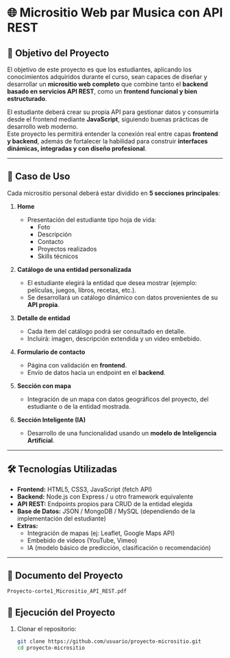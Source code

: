 # 🌐 Micrositio Web par Musica con API REST

## 🎯 Objetivo del Proyecto
El objetivo de este proyecto es que los estudiantes, aplicando los conocimientos adquiridos durante el curso, sean capaces de diseñar y desarrollar un **micrositio web completo** que combine tanto el **backend basado en servicios API REST**, como un **frontend funcional y bien estructurado**.  

El estudiante deberá crear su propia API para gestionar datos y consumirla desde el frontend mediante **JavaScript**, siguiendo buenas prácticas de desarrollo web moderno.  
Este proyecto les permitirá entender la conexión real entre capas **frontend y backend**, además de fortalecer la habilidad para construir **interfaces dinámicas, integradas y con diseño profesional**.  

---

## 📂 Caso de Uso
Cada micrositio personal deberá estar dividido en **5 secciones principales**:

1. **Home**  
   - Presentación del estudiante tipo hoja de vida:  
     - Foto  
     - Descripción  
     - Contacto  
     - Proyectos realizados  
     - Skills técnicos  

2. **Catálogo de una entidad personalizada**  
   - El estudiante elegirá la entidad que desea mostrar (ejemplo: películas, juegos, libros, recetas, etc.).  
   - Se desarrollará un catálogo dinámico con datos provenientes de su **API propia**.  

3. **Detalle de entidad**  
   - Cada ítem del catálogo podrá ser consultado en detalle.  
   - Incluirá: imagen, descripción extendida y un video embebido.  

4. **Formulario de contacto**  
   - Página con validación en **frontend**.  
   - Envío de datos hacia un endpoint en el **backend**.  

5. **Sección con mapa**  
   - Integración de un mapa con datos geográficos del proyecto, del estudiante o de la entidad mostrada.  

6. **Sección Inteligente (IA)**  
   - Desarrollo de una funcionalidad usando un **modelo de Inteligencia Artificial**.  

---

## 🛠️ Tecnologías Utilizadas
- **Frontend:** HTML5, CSS3, JavaScript (fetch API)  
- **Backend:** Node.js con Express / u otro framework equivalente  
- **API REST:** Endpoints propios para CRUD de la entidad elegida  
- **Base de Datos:** JSON / MongoDB / MySQL (dependiendo de la implementación del estudiante)  
- **Extras:**  
  - Integración de mapas (ej: Leaflet, Google Maps API)  
  - Embebido de videos (YouTube, Vimeo)  
  - IA (modelo básico de predicción, clasificación o recomendación)  

---

## 📑 Documento del Proyecto
`Proyecto-corte1_Micrositio_API_REST.pdf`  

## 🚀 Ejecución del Proyecto

1. Clonar el repositorio:  
   ```bash
   git clone https://github.com/usuario/proyecto-micrositio.git
   cd proyecto-micrositio
